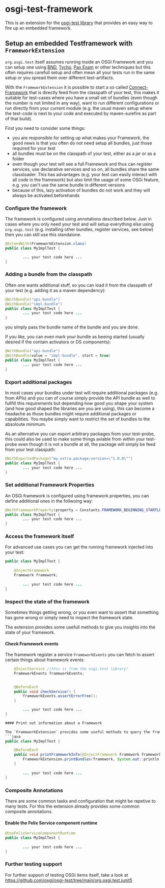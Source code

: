 # osgi-test-framework
This is an extension for the [osgi-test library](https://github.com/osgi/osgi-test) that provides an easy way to fire up an embedded framework.

## Setup an embedded Testframework with `FrameworkExtension`

`org.osgi.test` itself assumes running inside an OSGI Framework and you can setup one 
using [BND](https://github.com/bndtools/bnd), [Tycho](https://github.com/eclipse/tycho/), [Pax Exam](https://github.com/ops4j/org.ops4j.pax.exam2) or other techniques but this often requires carefull setup 
and often mean all your tests run in the same setup or you spread them over different 
test-artifacts.

With the `FrameworkExtension` it is possible to start a so called [Connect-Framework](http://docs.osgi.org/specification/osgi.core/8.0.0/framework.connect.html) 
that is directly feed from the classpath of your test, this makes it suitable for test-cases 
where you have a small set of bundles (even though the number is not limited in any 
way), want to run different configurations or run directly from your current module 
(e.g. the usual maven setup where the test-code is next to your code and executed by 
maven-surefire as part of that build).

First you need to consider some things:

- you are responsible for setting up what makes your Framework, the good news is that 
you often do not need setup all bundles, just those required for your test
- all bundles must be on the classpath of your test, either as a jar or as a folder
- even though your test will see a full Framework and thus can register services, use 
declarative services and so on, all bundles share the same classloader. This has advantages 
(e.g. your test can easily interact with all code in the framework) but also limit 
the usage of some OSGi feature, e.g. you can't use the same bundle in different versions
- because of this, lazy activation of bundles do not work and they will always be activated 
beforehands

### Configure the framework

The framework is configured using annotations described below.
Just in cases where you only need your test and will setup everything else using `org.osgi.test` (e.g. installing other bundles, register 
services, see below) then you can still use this standalone.

```java
@ExtendWith(FrameworkExtension.class)
public class MyImplTest {

		... your test code here ...
}
```

### Adding a bundle from the classpath

Often one wants additional stuff, so you can load it from the classpath of your test 
(e.g. adding it as a maven dependency):

```java
@WithBundle("api-bundle")
@WithBundle("impl-bundle")
public class MyImplTest {
		... your test code here ...
}
```

you simply pass the bundle name of the bundle and you are done.

If you like, you can even mark your bundle as beeing started (usually desired if the 
contain activators or DS components):
```java
@WithBundle("api-bundle")
@WithBundle(value = "impl-bundle", start = true)
public class MyImplTest {
		... your test code here ...
}
```

### Export additional packages

In most cases your bundles under test will require additional packages (e.g. from APIs) 
and you can of course simply provide the API bundle as well to fullfill this requirements 
but depending how good you shape your system (and how good shaped the libraries are you 
are using), this can become a headache as those bundles might require additional packages 
or capabilities. You maybe simply want to restrict the set of bundles to the absoloute 
minimum.

As an alternative you can export arbitrary packages from your test-probe, this could 
also be used to make some things aviable from within your test-probe even though
it is not a bundle at all, the package will simply be feed from your test classpath:
```java
@WithExportedPackage("my.extra.package;version=\"1.0.0\"")
public class MyImplTest {
		... your test code here ...
}
```

### Set additional Framework Properties

An OSGi framework is configured using framework properties, you can define additional 
ones in the follwoing way:
```java
@WithFrameworkProperty(property = Constants.FRAMEWORK_BEGINNING_STARTLEVEL, value = "6")
public class MyImplTest {
		... your test code here ...
}
```

### Access the framework itself

For advanced use cases you can get the running framework injected into your test:

```java
public class MyImplTest {
	
	@InjectFramework
	Framework framework;
	
		... your test code here ...
}
```



### Inspect the state of the framework

Sometimes things getting wrong, or you even want to assert that something has gone 
wrong or simply need to inspect the framework state.

The extension provides some usefull methods to give you insights into the state
of your framework.

#### Check Framework events

The framework register a service `FrameworkEvents` you can fetch to assert certain 
things about framework events:

```java
	@InjectService //this is from the osgi.test library!
	FrameworkEvents frameworkEvents;
	

	@BeforeEach
	public void checkService() {
		frameworkEvents.assertErrorFree();
	}

		... your test code here ...
}

#### Print out information about a Framework

The `FrameworkExtension` provides some useful methods to query the framework state
```java
public class MyImplTest {

	@BeforeEach
	public void printFrameworkInfo(@InjectFramework	Framework framework) {
		FrameworkExtension.printBundles(framework, System.out::println);
	}
	
		... your test code here ...
}
```
### Composite Annotations

There are some common tasks and configuration that might be repetive to many tests.
For this the extension already provides some common composite annotations.

#### Enable the Felix Service component runtime

```java
@UseFelixServiceComponentRuntime
public class MyImplTest {
	
		... your test code here ...
}
```


### Further testing support

For further support of testing OSGi items itself, take a look at https://github.com/osgi/osgi-test/tree/main/org.osgi.test.junit5
